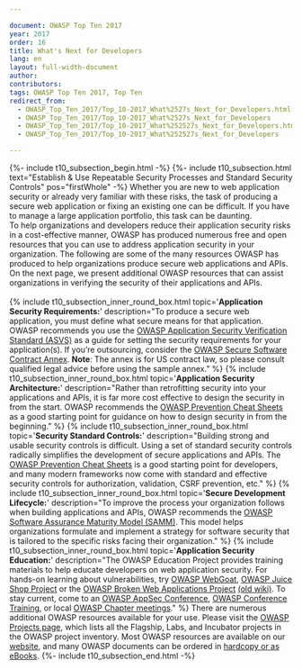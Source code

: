 ```yaml
---

document: OWASP Top Ten 2017
year: 2017
order: 16
title: What's Next for Developers
lang: en
layout: full-width-document
author:
contributors:
tags: OWASP Top Ten 2017, Top Ten
redirect_from:
  - OWASP_Top_Ten_2017/Top_10-2017_What%2527s_Next_for_Developers.html
  - OWASP_Top_Ten_2017/Top_10-2017_What%2527s_Next_for_Developers
  - OWASP_Top_Ten_2017/Top_10-2017_What%252527s_Next_for_Developers.html
  - OWASP_Top_Ten_2017/Top_10-2017_What%252527s_Next_for_Developers

---
```

{%- include t10_subsection_begin.html -%}
{%- include t10_subsection.html text="Establish & Use Repeatable Security Processes and Standard Security Controls" pos="firstWhole" -%}
Whether you are new to web application security or already very familiar with these risks, the task of producing a secure web application or fixing an existing one can be difficult. If you have to manage a large application portfolio, this task can be daunting.<br>
To help organizations and developers reduce their application security risks in a cost-effective manner, OWASP has produced numerous free and open resources that you can use to address application security in your organization. The following are some of the many resources OWASP has produced to help organizations produce secure web applications and APIs. On the next page, we present additional OWASP resources that can assist organizations in verifying the security of their applications and APIs.<br>
<br>
{% include t10_subsection_inner_round_box.html
   topic='**Application Security Requirements:**'
   description="To produce a secure web application, you must define what secure means for that application. OWASP recommends you use the [OWASP Application Security Verification Standard (ASVS)](/www-project-application-security-verification-standard) as a guide for setting the security requirements for your application(s). If you’re outsourcing, consider the [OWASP Secure Software Contract Annex](/www-community/OWASP_Secure_Software_Contract_Annex).
    **Note**: The annex is for US contract law, so please consult qualified legal advice before using the sample annex."
%}
{% include t10_subsection_inner_round_box.html
   topic='**Application Security Architecture:**'
   description="Rather than retrofitting security into your applications and APIs, it is far more cost effective to design the security in from the start. OWASP recommends the [OWASP Prevention Cheat Sheets](/www-project-cheat-sheets) as a good starting point for guidance on how to design security in from the beginning."
%}
{% include t10_subsection_inner_round_box.html
   topic='**Security Standard Controls:**'
   description="Building strong and usable security controls is difficult. Using a set of standard security controls radically simplifies the development of secure applications and APIs. The [OWASP Prevention Cheat Sheets](/www-project-cheat-sheets) is a good starting point for developers, and many modern frameworks now come with standard and effective security controls for authorization, validation, CSRF prevention, etc."
%}
{% include t10_subsection_inner_round_box.html
   topic='**Secure Development Lifecycle:**'
   description="To improve the process your organization follows when building applications and APIs, OWASP recommends the [OWASP Software Assurance Maturity Model (SAMM)](/www-project-samm). This model helps organizations formulate and implement a strategy for software security that is tailored to the specific risks facing their organization."
%}
{% include t10_subsection_inner_round_box.html
   topic='**Application Security Education:**'
   description="The OWASP Education Project provides training materials to help educate developers on web application security. For hands-on learning about vulnerabilities, try [OWASP WebGoat](/www-project-webgoat), [OWASP Juice Shop Project](/www-project-juice-shop) or the [OWASP Broken Web Applications Project](/www-project-broken-web-applications) [(old wiki)](https://wiki.owasp.org/index.php/OWASP_Broken_Web_Applications_Project). To stay current, come to an [OWASP AppSec Conference](/events), [OWASP Conference Training](/events), or local [OWASP Chapter meetings](/chapters)."
%}
There are numerous additional OWASP resources available for your use. Please visit the [OWASP Projects page](/projects), which lists all the Flagship, Labs, and Incubator projects in the OWASP project inventory. Most OWASP resources are available on our [website](https://owasp.org), and many OWASP documents can be ordered in [hardcopy or as eBooks](https://stores.lulu.com/owasp).
{%- include t10_subsection_end.html -%}